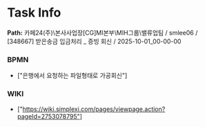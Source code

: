 # Task Info

**Path:** 카페24(주)\본사사업장\[CG]MI본부\MIH그룹\밸류업팀 / smlee06 / [348667] 받은송금 입금처리 _ 증빙 회신 / 2025-10-01_00-00-00

### BPMN
- ["은행에서 요청하는 파일형태로 가공회신"]

### WIKI
- ["https://wiki.simplexi.com/pages/viewpage.action?pageId=2753078795"]


